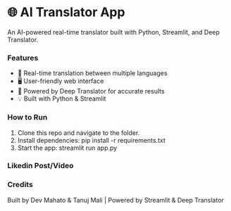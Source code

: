 # 🌐 AI Translator App

An AI-powered real-time translator built with Python, Streamlit, and Deep Translator.

### Features
- 🚀 Real-time translation between multiple languages
- 🖥️ User-friendly web interface
- 🤖 Powered by Deep Translator for accurate results
- 💡 Built with Python & Streamlit

### How to Run
1. Clone this repo and navigate to the folder.
2. Install dependencies:
pip install -r requirements.txt
3. Start the app:
streamlit run app.py

### Likedin Post/Video
[AI Translator App Video Link]: https://www.linkedin.com/posts/bhanu-kumar-dev-97b820313_pinnaclelabs-ai-python-activity-7340036639034929152-Telc?utm_source=share&utm_medium=member_desktop&rcm=ACoAAE-td28BKSK7mi1hQgrYDtXPTq_qe8XRr18

### Credits
Built by Dev Mahato & Tanuj Mali | Powered by Streamlit & Deep Translator
